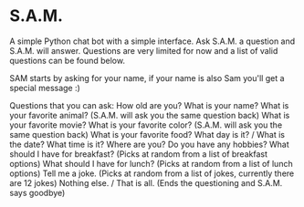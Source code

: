# S.A.M.
A simple Python chat bot with a simple interface. Ask S.A.M. a question and S.A.M. will answer. Questions are very limited for now and a list of valid questions can be found below.

SAM starts by asking for your name, if your name is also Sam you'll get a special message :)

Questions that you can ask:
How old are you?
What is your name?
What is your favorite animal? (S.A.M. will ask you the same question back)
What is your favorite movie?
What is your favorite color? (S.A.M. will ask you the same question back)
What is your favorite food?
What day is it? / What is the date?
What time is it?
Where are you?
Do you have any hobbies?
What should I have for breakfast? (Picks at random from a list of breakfast options) 
What should I have for lunch? (Picks at random from a list of lunch options)
Tell me a joke. (Picks at random from a list of jokes, currently there are 12 jokes)
Nothing else. / That is all. (Ends the questioning and S.A.M. says goodbye)
